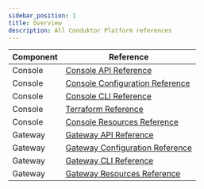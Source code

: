 ```yaml
---
sidebar_position: 1
title: Overview
description: All Conduktor Platform references 
---
```


| Component | Reference |
|----------|----------|
| Console   | [Console API Reference](https://developers.conduktor.io/?product=console)  |
| Console   | [Console Configuration Reference](../get-started/configuration/env-variables.md)  |
| Console   | [Console CLI Reference](./cli-reference.md)  |
| Console   | [Terraform Reference](./terraform-reference.md)  |
| Console   | [Console Resources Reference](./resource-reference/)  |
| Gateway   | [Gateway API Reference](https://developers.conduktor.io/?product=gateway)  |
| Gateway   | [Gateway Configuration Reference](../../gateway/configuration/env-variables.md)  |
| Gateway   | [Gateway CLI Reference](../../gateway/reference/cli-reference.md)  |
| Gateway   | [Gateway Resources Reference](../../gateway/reference/resources-reference.md)  |
